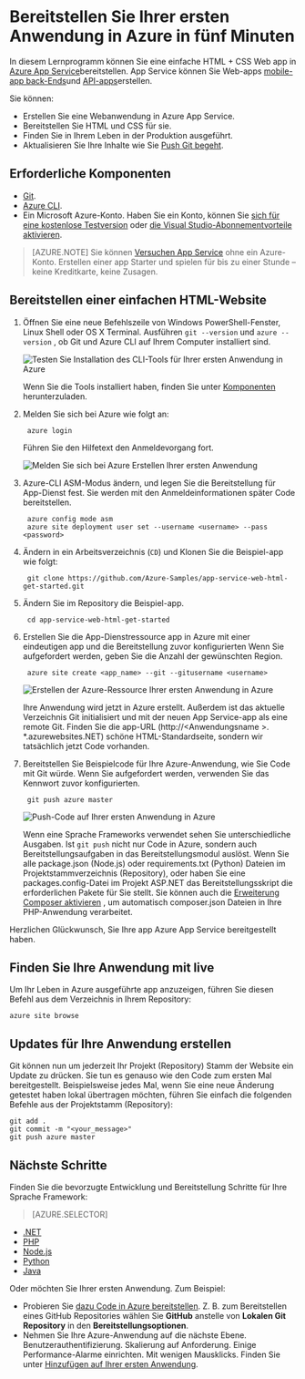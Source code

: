 <properties 
    pageTitle="Bereitstellen Ihrer ersten Anwendung in Azure Minuten | Microsoft Azure" 
    description="Erfahren Sie, wie einfach die webapps durch Bereitstellung einer Beispiel-app in App Service ausgeführt wird. Starten Sie Entwicklung schnell und die sehen Sie Ergebnisse sofort." 
    services="app-service\web"
    documentationCenter=""
    authors="cephalin"
    manager="wpickett"
    editor=""
/>

<tags
    ms.service="app-service-web"
    ms.workload="web"
    ms.tgt_pltfrm="na"
    ms.devlang="na"
    ms.topic="hero-article"
    ms.date="10/13/2016" 
    ms.author="cephalin"
/>
    
# <a name="deploy-your-first-web-app-to-azure-in-five-minutes"></a>Bereitstellen Sie Ihrer ersten Anwendung in Azure in fünf Minuten

In diesem Lernprogramm können Sie eine einfache HTML + CSS Web app in [Azure App Service](../app-service/app-service-value-prop-what-is.md)bereitstellen.
App Service können Sie Web-apps [mobile-app back-Ends](/documentation/learning-paths/appservice-mobileapps/)und [API-apps](../app-service-api/app-service-api-apps-why-best-platform.md)erstellen.

Sie können: 

- Erstellen Sie eine Webanwendung in Azure App Service.
- Bereitstellen Sie HTML und CSS für sie.
- Finden Sie in Ihrem Leben in der Produktion ausgeführt.
- Aktualisieren Sie Ihre Inhalte wie Sie [Push Git begeht](https://git-scm.com/docs/git-push).

## <a name="prerequisites"></a>Erforderliche Komponenten

- [Git](http://www.git-scm.com/downloads).
- [Azure CLI](../xplat-cli-install.md).
- Ein Microsoft Azure-Konto. Haben Sie ein Konto, können Sie [sich für eine kostenlose Testversion](/pricing/free-trial/?WT.mc_id=A261C142F) oder [die Visual Studio-Abonnementvorteile aktivieren](/pricing/member-offers/msdn-benefits-details/?WT.mc_id=A261C142F).

>[AZURE.NOTE] Sie können [Versuchen App Service](http://go.microsoft.com/fwlink/?LinkId=523751) ohne ein Azure-Konto. Erstellen einer app Starter und spielen für bis zu einer Stunde – keine Kreditkarte, keine Zusagen.

## <a name="deploy-a-simple-html-site"></a>Bereitstellen einer einfachen HTML-Website

1. Öffnen Sie eine neue Befehlszeile von Windows PowerShell-Fenster, Linux Shell oder OS X Terminal. Ausführen `git --version` und `azure --version` , ob Git und Azure CLI auf Ihrem Computer installiert sind.

    ![Testen Sie Installation des CLI-Tools für Ihrer ersten Anwendung in Azure](./media/app-service-web-get-started/1-test-tools.png)

    Wenn Sie die Tools installiert haben, finden Sie unter [Komponenten](#Prerequisites) herunterzuladen.

3. Melden Sie sich bei Azure wie folgt an:

        azure login

    Führen Sie den Hilfetext den Anmeldevorgang fort.

    ![Melden Sie sich bei Azure Erstellen Ihrer ersten Anwendung](./media/app-service-web-get-started/3-azure-login.png)

4. Azure-CLI ASM-Modus ändern, und legen Sie die Bereitstellung für App-Dienst fest. Sie werden mit den Anmeldeinformationen später Code bereitstellen.

        azure config mode asm
        azure site deployment user set --username <username> --pass <password>

1. Ändern in ein Arbeitsverzeichnis (`CD`) und Klonen Sie die Beispiel-app wie folgt:

        git clone https://github.com/Azure-Samples/app-service-web-html-get-started.git

2. Ändern Sie im Repository die Beispiel-app. 

        cd app-service-web-html-get-started

4. Erstellen Sie die App-Dienstressource app in Azure mit einer eindeutigen app und die Bereitstellung zuvor konfigurierten Wenn Sie aufgefordert werden, geben Sie die Anzahl der gewünschten Region.

        azure site create <app_name> --git --gitusername <username>

    ![Erstellen der Azure-Ressource Ihrer ersten Anwendung in Azure](./media/app-service-web-get-started/4-create-site.png)

    Ihre Anwendung wird jetzt in Azure erstellt. Außerdem ist das aktuelle Verzeichnis Git initialisiert und mit der neuen App Service-app als eine remote Git.
    Finden Sie die app-URL (http://&lt;Anwendungsname >. *.azurewebsites.NET) schöne HTML-Standardseite, sondern wir tatsächlich jetzt Code vorhanden.

4. Bereitstellen Sie Beispielcode für Ihre Azure-Anwendung, wie Sie Code mit Git würde. Wenn Sie aufgefordert werden, verwenden Sie das Kennwort zuvor konfigurierten.

        git push azure master

    ![Push-Code auf Ihrer ersten Anwendung in Azure](./media/app-service-web-get-started/5-push-code.png)

    Wenn eine Sprache Frameworks verwendet sehen Sie unterschiedliche Ausgaben. Ist `git push` nicht nur Code in Azure, sondern auch Bereitstellungsaufgaben in das Bereitstellungsmodul auslöst. Wenn Sie alle package.json (Node.js) oder requirements.txt (Python) Dateien im Projektstammverzeichnis (Repository), oder haben Sie eine packages.config-Datei im Projekt ASP.NET das Bereitstellungsskript die erforderlichen Pakete für Sie stellt. Sie können auch die [Erweiterung Composer aktivieren](web-sites-php-mysql-deploy-use-git.md#composer) , um automatisch composer.json Dateien in Ihre PHP-Anwendung verarbeitet.

Herzlichen Glückwunsch, Sie Ihre app Azure App Service bereitgestellt haben.

## <a name="see-your-app-running-live"></a>Finden Sie Ihre Anwendung mit live

Um Ihr Leben in Azure ausgeführte app anzuzeigen, führen Sie diesen Befehl aus dem Verzeichnis in Ihrem Repository:

    azure site browse

## <a name="make-updates-to-your-app"></a>Updates für Ihre Anwendung erstellen

Git können nun um jederzeit Ihr Projekt (Repository) Stamm der Website ein Update zu drücken. Sie tun es genauso wie den Code zum ersten Mal bereitgestellt. Beispielsweise jedes Mal, wenn Sie eine neue Änderung getestet haben lokal übertragen möchten, führen Sie einfach die folgenden Befehle aus der Projektstamm (Repository):

    git add .
    git commit -m "<your_message>"
    git push azure master

## <a name="next-steps"></a>Nächste Schritte

Finden Sie die bevorzugte Entwicklung und Bereitstellung Schritte für Ihre Sprache Framework:

> [AZURE.SELECTOR]
- [.NET](web-sites-dotnet-get-started.md)
- [PHP](app-service-web-php-get-started.md)
- [Node.js](app-service-web-nodejs-get-started.md)
- [Python](web-sites-python-ptvs-django-mysql.md)
- [Java](web-sites-java-get-started.md)

Oder möchten Sie Ihrer ersten Anwendung. Zum Beispiel:

- Probieren Sie [dazu Code in Azure bereitstellen](../app-service-web/web-sites-deploy.md). Z. B. zum Bereitstellen eines GitHub Repositories wählen Sie **GitHub** anstelle von **Lokalen Git Repository** in den **Bereitstellungsoptionen**.
- Nehmen Sie Ihre Azure-Anwendung auf die nächste Ebene. Benutzerauthentifizierung. Skalierung auf Anforderung. Einige Performance-Alarme einrichten. Mit wenigen Mausklicks. Finden Sie unter [Hinzufügen auf Ihrer ersten Anwendung](app-service-web-get-started-2.md).

